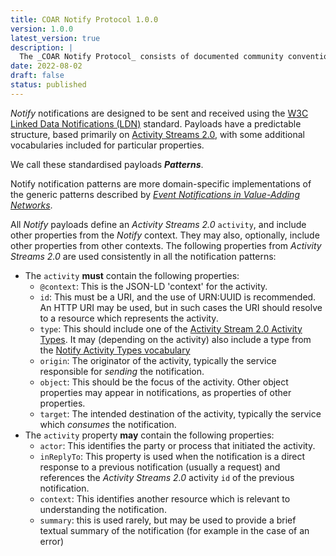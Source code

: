 ```yaml
---
title: COAR Notify Protocol 1.0.0
version: 1.0.0
latest_version: true
description: |
  The _COAR Notify Protocol_ consists of documented community conventions for the use of W3C Linked Data Notifications (LDN) to integrate repository systems with relevant services in a distributed, resilient and web-native architecture.
date: 2022-08-02
draft: false
status: published
---
```



*Notify* notifications are designed to be sent and received using the [W3C Linked Data Notifications (LDN)](https://www.w3.org/TR/2017/REC-ldn-20170502/) standard. Payloads have a predictable structure, based primarily
on [Activity Streams 2.0](https://www.w3.org/TR/activitystreams-core/), with some additional vocabularies included for particular properties.

We call these standardised payloads ***Patterns***.

Notify notification patterns are more domain-specific implementations of the generic patterns described by _[Event Notifications in Value-Adding Networks](https://www.eventnotifications.net)_.

All *Notify* payloads define an *Activity Streams 2.0* `activity`, and include other properties from the *Notify* context. They may also, optionally, include other properties from other contexts. The following properties from _Activity Streams 2.0_ are used consistently in all the
notification patterns:

* The `activity` **must** contain the following properties:
  * `@context`: This is the JSON-LD 'context' for the activity.
  * `id`: This must be a URI, and the use of URN:UUID is recommended. An HTTP URI may be used, but in such cases the URI should resolve to a resource which represents the activity.
  * `type`: This should include one of the [Activity Stream 2.0 Activity Types](https://www.w3.org/TR/activitystreams-vocabulary/). It may (depending on the activity) also include a type from the [Notify Activity Types vocabulary](/specification/vocabulary/)
  * `origin`: The originator of the activity, typically the service responsible for *sending* the notification.
  * `object`: This should be the focus of the activity. Other object properties may appear in notifications, as properties of other properties.
  * `target`: The intended destination of the activity, typically the service which *consumes* the notification.
* The `activity` property **may** contain the following properties:
  * `actor`: This identifies the party or process that initiated the activity.
  * `inReplyTo`: This property is used when the notification is a direct response to a previous notification (usually a request) and references the _Activity Streams 2.0_ activity `id` of the previous notification.
  * `context`: This identifies another resource which is relevant to understanding the notification.
  * `summary`: this is used rarely, but may be used to provide a brief textual summary of the notification (for example in the case of an error)


